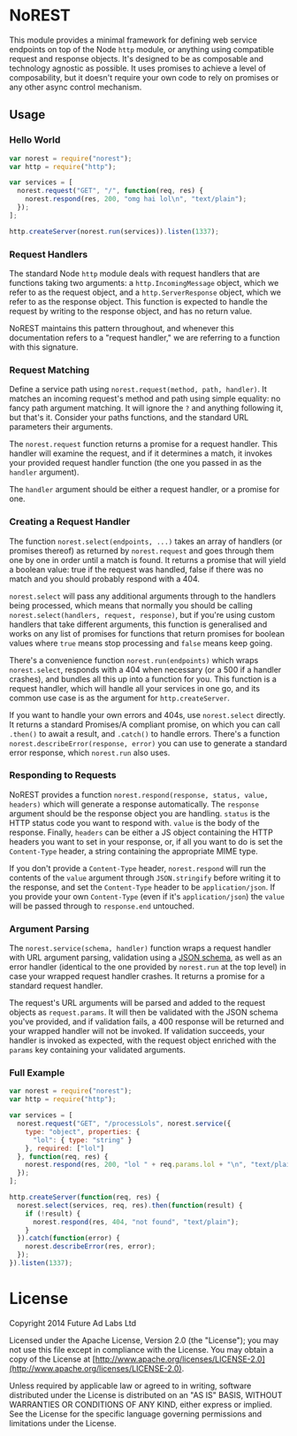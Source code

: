 NoREST
======

This module provides a minimal framework for defining web service
endpoints on top of the Node `http` module, or anything using
compatible request and response objects. It's designed to be as
composable and technology agnostic as possible. It uses promises to
achieve a level of composability, but it doesn't require your own code
to rely on promises or any other async control mechanism.

## Usage


### Hello World

```js
var norest = require("norest");
var http = require("http");

var services = [
  norest.request("GET", "/", function(req, res) {
    norest.respond(res, 200, "omg hai lol\n", "text/plain");
  });
];

http.createServer(norest.run(services)).listen(1337);
```

### Request Handlers

The standard Node `http` module deals with request handlers that are
functions taking two arguments: a `http.IncomingMessage` object, which
we refer to as the request object, and a `http.ServerResponse` object,
which we refer to as the response object. This function is expected to
handle the request by writing to the response object, and has no
return value.

NoREST maintains this pattern throughout, and whenever this
documentation refers to a "request handler," we are referring to a
function with this signature.

### Request Matching

Define a service path using `norest.request(method, path, handler)`.
It matches an incoming request's method and path using simple
equality: no fancy path argument matching. It will ignore the `?` and
anything following it, but that's it. Consider your paths functions,
and the standard URL parameters their arguments.

The `norest.request` function returns a promise for a request handler.
This handler will examine the request, and if it determines a match,
it invokes your provided request handler function (the one you passed
in as the `handler` argument).

The `handler` argument should be either a request handler, or a
promise for one.

### Creating a Request Handler

The function `norest.select(endpoints, ...)` takes an array of
handlers (or promises thereof) as returned by `norest.request` and
goes through them one by one in order until a match is found. It
returns a promise that will yield a boolean value: true if the request
was handled, false if there was no match and you should probably
respond with a 404.

`norest.select` will pass any additional arguments through to the
handlers being processed, which means that normally you should be
calling `norest.select(handlers, request, response)`, but if you're
using custom handlers that take different arguments, this function is
generalised and works on any list of promises for functions that
return promises for boolean values where `true` means stop processing
and `false` means keep going.

There's a convenience function `norest.run(endpoints)` which wraps
`norest.select`, responds with a 404 when necessary (or a 500 if a
handler crashes), and bundles all this up into a function for you.
This function is a request handler, which will handle all your
services in one go, and its common use case is as the argument for
`http.createServer`.

If you want to handle your own errors and 404s, use `norest.select`
directly. It returns a standard Promises/A compliant promise, on which
you can call `.then()` to await a result, and `.catch()` to handle
errors. There's a function `norest.describeError(response, error)` you
can use to generate a standard error response, which `norest.run` also
uses.

### Responding to Requests

NoREST provides a function `norest.respond(response, status, value,
headers)` which will generate a response automatically. The `response`
argument should be the response object you are handling. `status` is
the HTTP status code you want to respond with. `value` is the body of
the response. Finally, `headers` can be either a JS object containing
the HTTP headers you want to set in your response, or, if all you want
to do is set the `Content-Type` header, a string containing the
appropriate MIME type.

If you don't provide a `Content-Type` header, `norest.respond` will
run the contents of the `value` argument through `JSON.stringify`
before writing it to the response, and set the `Content-Type` header
to be `application/json`. If you provide your own `Content-Type` (even
if it's `application/json`) the `value` will be passed through to
`response.end` untouched.

### Argument Parsing

The `norest.service(schema, handler)` function wraps a request handler
with URL argument parsing, validation using a
[JSON schema](http://json-schema.org/examples.html), as well as an
error handler (identical to the one provided by `norest.run` at the
top level) in case your wrapped request handler crashes. It returns a
promise for a standard request handler.

The request's URL arguments will be parsed and added to the request
objects as `request.params`. It will then be validated with the JSON
schema you've provided, and if validation fails, a 400 response will
be returned and your wrapped handler will not be invoked. If
validation succeeds, your handler is invoked as expected, with the
request object enriched with the `params` key containing your
validated arguments.

### Full Example

```js
var norest = require("norest");
var http = require("http");

var services = [
  norest.request("GET", "/processLols", norest.service({
    type: "object", properties: {
      "lol": { type: "string" }
    }, required: ["lol"]
  }, function(req, res) {
    norest.respond(res, 200, "lol " + req.params.lol + "\n", "text/plain");
  });
];

http.createServer(function(req, res) {
  norest.select(services, req, res).then(function(result) {
    if (!result) {
      norest.respond(res, 404, "not found", "text/plain");
    }
  }).catch(function(error) {
    norest.describeError(res, error);
  });
}).listen(1337);
```

# License

Copyright 2014 Future Ad Labs Ltd

Licensed under the Apache License, Version 2.0 (the "License"); you
may not use this file except in compliance with the License. You may
obtain a copy of the License at
[http://www.apache.org/licenses/LICENSE-2.0](http://www.apache.org/licenses/LICENSE-2.0).

Unless required by applicable law or agreed to in writing, software
distributed under the License is distributed on an "AS IS" BASIS,
WITHOUT WARRANTIES OR CONDITIONS OF ANY KIND, either express or
implied. See the License for the specific language governing
permissions and limitations under the License.
